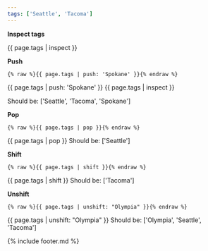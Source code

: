 ```yaml
---
tags: ['Seattle', 'Tacoma']
---
```


**Inspect tags**

{{ page.tags | inspect }}

**Push**

```liquid
{% raw %}{{ page.tags | push: 'Spokane' }}{% endraw %}
```

{{ page.tags | push: 'Spokane' }}
{{ page.tags | inspect }}

Should be: ['Seattle', 'Tacoma', 'Spokane']

**Pop**

```liquid
{% raw %}{{ page.tags | pop }}{% endraw %}
```

{{ page.tags | pop }}
Should be: ['Seattle']

**Shift**

```liquid
{% raw %}{{ page.tags | shift }}{% endraw %}
```

{{ page.tags | shift }}
Should be: ['Tacoma']

**Unshift**

```liquid
{% raw %}{{ page.tags | unshift: "Olympia" }}{% endraw %}
```

{{ page.tags | unshift: "Olympia" }}
Should be: ['Olympia', 'Seattle', 'Tacoma']

{% include footer.md %}
